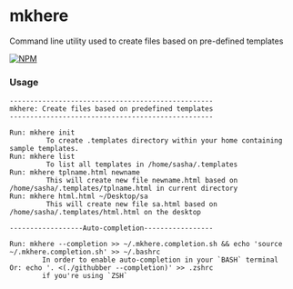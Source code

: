 # mkhere

Command line utility used to create files based on pre-defined templates

[![NPM](https://nodei.co/npm/mkhere.png)](https://nodei.co/npm/mkhere/)

### Usage

    --------------------------------------------------
    mkhere: Create files based on predefined templates
    --------------------------------------------------

    Run: mkhere init
             To create .templates directory within your home containing sample templates.
    Run: mkhere list
             To list all templates in /home/sasha/.templates
    Run: mkhere tplname.html newname
             This will create new file newname.html based on /home/sasha/.templates/tplname.html in current directory
    Run: mkhere html.html ~/Desktop/sa
             This will create new file sa.html based on /home/sasha/.templates/html.html on the desktop

    ------------------Auto-completion-----------------

    Run: mkhere --completion >> ~/.mkhere.completion.sh && echo 'source ~/.mkhere.completion.sh' >> ~/.bashrc
            In order to enable auto-completion in your `BASH` terminal
    Or: echo '. <(./githubber --completion)' >> .zshrc
            if you're using `ZSH`